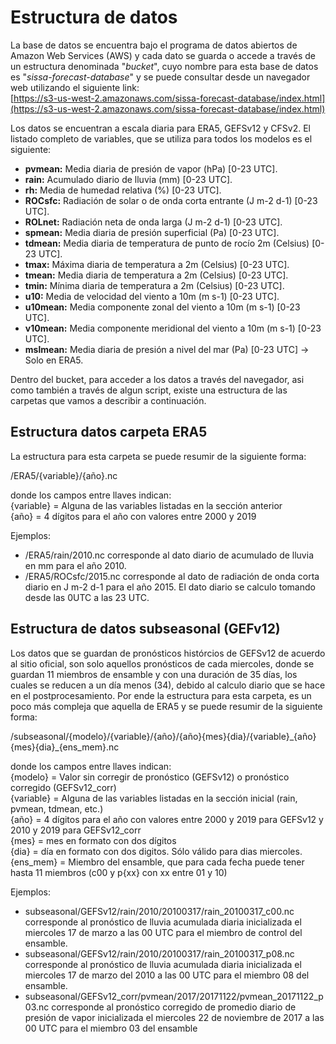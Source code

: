 # Estructura de datos

La base de datos se encuentra bajo el programa de datos abiertos de Amazon Web Services (AWS) y cada dato se guarda o accede a través de un estructura denominada "*bucket*", cuyo nombre para esta base de datos es "*sissa-forecast-database*" y se puede consultar desde un navegador web utilizando el siguiente link:<br />
[https://s3-us-west-2.amazonaws.com/sissa-forecast-database/index.html](https://s3-us-west-2.amazonaws.com/sissa-forecast-database/index.html)

Los datos se encuentran a escala diaria para ERA5, GEFSv12 y CFSv2. El listado completo de variables, que se utiliza para todos los modelos es el siguiente:

* **pvmean:** Media diaria de presión de vapor (hPa) [0-23 UTC].
* **rain:** Acumulado diario de lluvia (mm) [0-23 UTC].
* **rh:** Media de humedad relativa (%) [0-23 UTC].
* **ROCsfc:** Radiación de solar o de onda corta entrante (J m-2 d-1) [0-23 UTC].
* **ROLnet:** Radiación neta  de onda larga (J m-2 d-1) [0-23 UTC].
* **spmean:** Media diaria de presión superficial (Pa) [0-23 UTC].
* **tdmean:** Media diaria de temperatura de punto de rocío 2m (Celsius) [0-23 UTC].
* **tmax:** Máxima diaria de temperatura a 2m (Celsius) [0-23 UTC].
* **tmean:** Media diaria de temperatura a 2m (Celsius) [0-23 UTC].
* **tmin:** Mínima diaria de temperatura a 2m (Celsius) [0-23 UTC].
* **u10:** Media de velocidad del viento a 10m (m s-1) [0-23 UTC].
* **u10mean:** Media componente zonal del viento a 10m (m s-1) [0-23 UTC].
* **v10mean:** Media componente meridional del viento a 10m (m s-1) [0-23 UTC].
* **mslmean:** Media diaria de presión a nivel del mar (Pa) [0-23 UTC] -> Solo en ERA5.

Dentro del bucket, para acceder a los datos a través del navegador, asi como también a través de algun script, existe una estructura de las carpetas que vamos a describir a continuación.

## Estructura datos carpeta ERA5

La estructura para esta carpeta se puede resumir de la siguiente forma:

/ERA5/{variable}/{año}.nc

donde los campos entre llaves indican: <br />
{variable} = Alguna de las variables listadas en la sección anterior <br />
{año} = 4 dígitos para el año con valores entre 2000 y 2019 <br />

Ejemplos:

* /ERA5/rain/2010.nc corresponde al dato diario de acumulado de lluvia en mm para el año 2010.
* /ERA5/ROCsfc/2015.nc corresponde al dato de radiación de onda corta diario en J m-2 d-1 para el año 2015. El dato diario se calculo tomando desde las 0UTC a las 23 UTC.

## Estructura de datos subseasonal (GEFv12)

Los datos que se guardan de pronósticos histórcios de GEFSv12 de acuerdo al sitio oficial, son solo aquellos pronósticos de cada miercoles, donde se guardan 11 miembros de ensamble y con una duración de 35 días, los cuales se reducen a un día menos (34), debido al calculo diario que se hace en el postprocesamiento. Por ende la estructura para esta carpeta, es un poco más compleja que aquella de ERA5 y se puede resumir de la siguiente forma:

/subseasonal/{modelo}/{variable}/{año}/{año}{mes}{dia}/{variable}\_{año}{mes}{dia}\_{ens_mem}.nc

donde los campos entre llaves indican: <br />
{modelo} = Valor sin corregir de pronóstico (GEFSv12) o pronóstico corregido (GEFSv12_corr) <br />
{variable} = Alguna de las variables listadas en la sección inicial (rain, pvmean, tdmean, etc.) <br />
{año} = 4 dígitos para el año con valores entre 2000 y 2019 para GEFSv12 y 2010 y 2019 para GEFSv12_corr <br />
{mes} = mes en formato con dos dígitos <br />
{dia} = día en formato con dos digitos. Sólo válido para dias miercoles. <br />
{ens_mem} = Miembro del ensamble, que para cada fecha puede tener hasta 11 miembros (c00 y p{xx} con xx entre 01 y 10) <br />

Ejemplos:

* subseasonal/GEFSv12/rain/2010/20100317/rain_20100317_c00.nc corresponde al pronóstico de lluvia acumulada diaria inicializada el miercoles 17 de marzo a las 00 UTC para el miembro de control del ensamble.
* subseasonal/GEFSv12/rain/2010/20100317/rain_20100317_p08.nc corresponde al pronóstico de lluvia acumulada diaria inicializada el miercoles 17 de marzo del 2010 a las 00 UTC para el miembro 08 del ensamble.
* subseasonal/GEFSv12_corr/pvmean/2017/20171122/pvmean_20171122_p03.nc corresponde al pronóstico corregido de promedio diario de presión de vapor inicializada el miercoles 22 de noviembre de 2017 a las 00 UTC para el miembro 03 del ensamble
